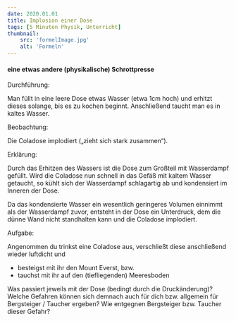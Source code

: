 ```yaml
---
date: 2020.01.01
title: Implosion einer Dose
tags: [5 Minuten Physik, Unterricht]
thumbnail: 
    src: 'formelImage.jpg'
    alt: 'Formeln'
---
```


#### eine etwas andere (physikalische) Schrottpresse

Durchführung:

Man füllt in eine leere Dose etwas Wasser (etwa 1cm hoch) und erhitzt dieses solange, bis es zu kochen beginnt. Anschließend taucht man es in kaltes Wasser.

Beobachtung:

Die Coladose implodiert („zieht sich stark zusammen“).

Erklärung:

Durch das Erhitzen des Wassers ist die Dose zum Großteil mit Wasserdampf gefüllt. Wird die Coladose nun schnell in das Gefäß mit kaltem Wasser getaucht, so kühlt sich der Wasserdampf schlagartig ab und kondensiert im Inneren der Dose.

Da das kondensierte Wasser ein wesentlich geringeres Volumen einnimmt als der Wasserdampf zuvor, entsteht in der Dose ein Unterdruck, dem die dünne Wand nicht standhalten kann und die Coladose implodiert.

Aufgabe:

Angenommen du trinkst eine Coladose aus, verschließt diese anschließend wieder luftdicht und 
- besteigst mit ihr den Mount Everst, bzw.
- tauchst mit ihr auf den (tiefliegenden) Meeresboden

Was passiert jeweils mit der Dose (bedingt durch die Druckänderung)? 
Welche Gefahren können sich demnach auch für dich bzw. allgemein für Bergsteiger / Taucher ergeben? Wie entgegnen Bergsteiger bzw. Taucher dieser Gefahr?